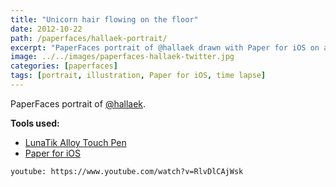```yaml
---
title: "Unicorn hair flowing on the floor"
date: 2012-10-22
path: /paperfaces/hallaek-portrait/
excerpt: "PaperFaces portrait of @hallaek drawn with Paper for iOS on an iPad."
image: ../../images/paperfaces-hallaek-twitter.jpg
categories: [paperfaces]
tags: [portrait, illustration, Paper for iOS, time lapse]
---
```


PaperFaces portrait of [@hallaek](https://twitter.com/hallaek).

**Tools used:**

- [LunaTik Alloy Touch Pen](https://www.amazon.com/gp/product/B00821TR7G/ref=as_li_ss_tl?ie=UTF8&tag=mademist-20&linkCode=as2&camp=1789&creative=390957&creativeASIN=B00821TR7G)
- [Paper for iOS](https://paper.bywetransfer.com/)

`youtube: https://www.youtube.com/watch?v=RlvDlCAjWsk`
